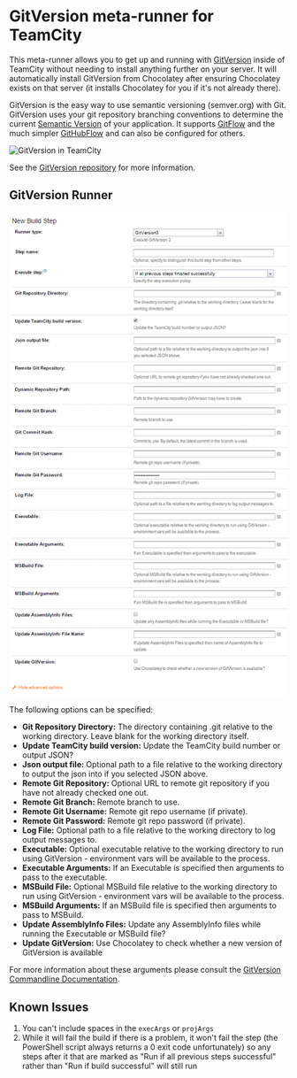 GitVersion meta-runner for TeamCity
===================================

This meta-runner allows you to get up and running with [GitVersion](https://github.com/GitTools/GitVersion) inside of TeamCity without needing to install anything further on your server. It will automatically install GitVersion from Chocolatey after ensuring Chocolatey exists on that server (it installs Chocolatey for you if it's not already there).

GitVersion is the easy way to use semantic versioning (semver.org) with Git. GitVersion uses your git repository branching conventions to determine the current [Semantic Version](http://semver.org/) of your application. It supports [GitFlow](http://gitversion.readthedocs.org/en/latest/git-branching-strategies/gitflow/) and the much simpler [GitHubFlow](http://gitversion.readthedocs.org/en/latest/git-branching-strategies/githubflow/) and can also be configured for others.

![GitVersion in TeamCity](https://raw.github.com/GitTools/GitVersion/master/docs/img/README.png)

See the [GitVersion repository](https://github.com/GitTools/GitVersion) for more information.

GitVersion Runner
-----------------

![Runner configuration in TeamCity](documentation/assets/gitversion_runner.png)

The following options can be specified:
* **Git Repository Directory:** The directory containing .git relative to the working directory. Leave blank for the working directory itself.
* **Update TeamCity build version:** Update the TeamCity build number or output JSON?
* **Json output file:** Optional path to a file relative to the working directory to output the json into if you selected JSON above.
* **Remote Git Repository:** Optional URL to remote git repository if you have not already checked one out.
* **Remote Git Branch:** Remote branch to use.
* **Remote Git Username:** Remote git repo username (if private).
* **Remote Git Password:** Remote git repo password (if private).
* **Log File:** Optional path to a file relative to the working directory to log output messages to.
* **Executable:** Optional executable relative to the working directory to run using GitVersion - environment vars will be available to the process.
* **Executable Arguments:** If an Executable is specified then arguments to pass to the executable.
* **MSBuild File:** Optional MSBuild file relative to the working directory to run using GitVersion - environment vars will be available to the process.
* **MSBuild Arguments:** If an MSBuild file is specified then arguments to pass to MSBuild.
* **Update AssemblyInfo Files:** Update any AssemblyInfo files while running the Executable or MSBuild file?
* **Update GitVersion:** Use Chocolatey to check whether a new version of GitVersion is available

For more information about these arguments please consult the [GitVersion Commandline Documentation](http://gitversion.readthedocs.org/en/latest/usage/command-line/).

Known Issues
------------

1. You can't include spaces in the `execArgs` or `projArgs`
2. While it will fail the build if there is a problem, it won't fail the step (the PowerShell script always returns a 0 exit code unfortunately) so any steps after it that are marked as "Run if all previous steps successful" rather than "Run if build successful" will still run
